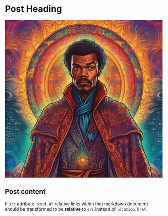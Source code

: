 # Post Heading

![alt text](../public/images/logo-512-min.png)

## Post content

If `src` attribute is set, all relative links within 
that markdown document should be transformed
to be **relative** to `src` instead of `location.href`.
